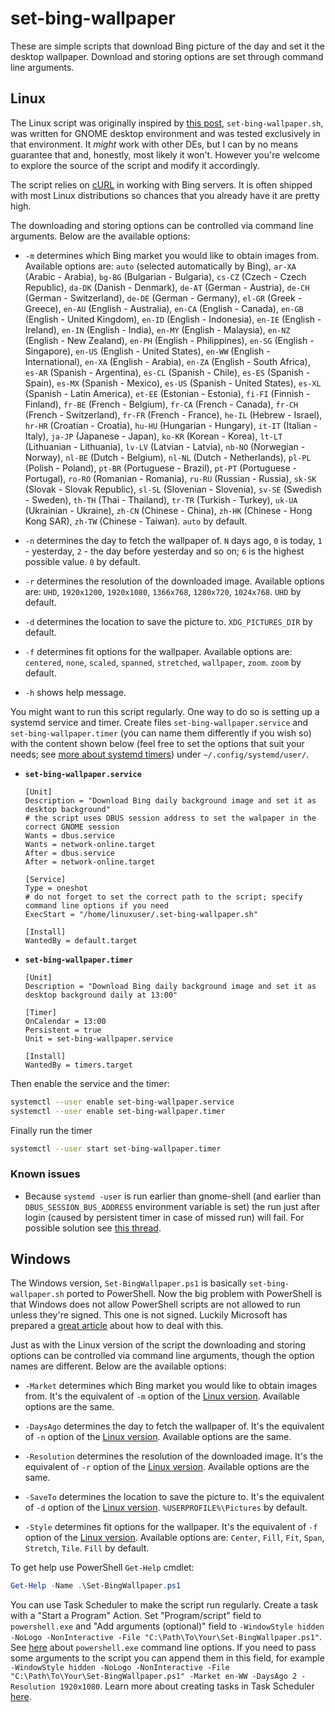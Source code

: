 # set-bing-wallpaper

These are simple scripts that download Bing picture of the day and set it the desktop wallpaper. Download and storing options are set through command line arguments.

## Linux

The Linux script was originally inspired by [this post](https://ubuntuforums.org/showthread.php?t=2074098&p=12308115#post12308115), `set-bing-wallpaper.sh`, was written for GNOME desktop environment and was tested exclusively in that environment. It *might* work with other DEs, but I can by no means guarantee that and, honestly, most likely it won't. However you're welcome to explore the source of the script and modify it accordingly.

The script relies on [cURL](http://curl.haxx.se) in working with Bing servers. It is often shipped with most Linux distributions so chances that you already have it are pretty high.

The downloading and storing options can be controlled via command line arguments. Below are the available options:

* `-m` determines which Bing market you would like to obtain images from. Available options are: `auto` (selected automatically by Bing), `ar-XA` (Arabic - Arabia), `bg-BG` (Bulgarian - Bulgaria), `cs-CZ` (Czech - Czech Republic), `da-DK` (Danish - Denmark), `de-AT` (German - Austria), `de-CH` (German - Switzerland), `de-DE` (German - Germany), `el-GR` (Greek - Greece), `en-AU` (English - Australia), `en-CA` (English - Canada), `en-GB` (English - United Kingdom), `en-ID` (English - Indonesia), `en-IE` (English - Ireland), `en-IN` (English - India), `en-MY` (English - Malaysia), `en-NZ` (English - New Zealand), `en-PH` (English - Philippines), `en-SG` (English - Singapore), `en-US` (English - United States), `en-WW` (English - International), `en-XA` (English - Arabia), `en-ZA` (English - South Africa), `es-AR` (Spanish - Argentina), `es-CL` (Spanish - Chile), `es-ES` (Spanish - Spain), `es-MX` (Spanish - Mexico), `es-US` (Spanish - United States), `es-XL` (Spanish - Latin America), `et-EE` (Estonian - Estonia), `fi-FI` (Finnish - Finland), `fr-BE` (French - Belgium), `fr-CA` (French - Canada), `fr-CH` (French - Switzerland), `fr-FR` (French - France), `he-IL` (Hebrew - Israel), `hr-HR` (Croatian - Croatia), `hu-HU` (Hungarian - Hungary), `it-IT` (Italian - Italy), `ja-JP` (Japanese - Japan), `ko-KR` (Korean - Korea), `lt-LT` (Lithuanian - Lithuania), `lv-LV` (Latvian - Latvia), `nb-NO` (Norwegian - Norway), `nl-BE` (Dutch - Belgium), `nl-NL` (Dutch - Netherlands), `pl-PL` (Polish - Poland), `pt-BR` (Portuguese - Brazil), `pt-PT` (Portuguese - Portugal), `ro-RO` (Romanian - Romania), `ru-RU` (Russian - Russia), `sk-SK` (Slovak - Slovak Republic), `sl-SL` (Slovenian - Slovenia), `sv-SE` (Swedish - Sweden), `th-TH` (Thai - Thailand), `tr-TR` (Turkish - Turkey), `uk-UA` (Ukrainian - Ukraine), `zh-CN` (Chinese - China), `zh-HK` (Chinese - Hong Kong SAR), `zh-TW` (Chinese - Taiwan). `auto` by default.

* `-n` determines the day to fetch the wallpaper of. `N` days ago, `0` is today, `1` - yesterday, `2` - the day before yesterday and so on; `6` is the highest possible value. `0` by default.

* `-r` determines the resolution of the downloaded image. Available options are: `UHD`, `1920x1200`, `1920x1080`, `1366x768`, `1280x720`, `1024x768`. `UHD` by default.

* `-d` determines the location to save the picture to. `XDG_PICTURES_DIR` by default.

* `-f` determines fit options for the wallpaper. Available options are: `centered`, `none`, `scaled`, `spanned`, `stretched`, `wallpaper`, `zoom`. `zoom` by default.

* `-h` shows help message.

You might want to run this script regularly. One way to do so is setting up a systemd service and timer. Create files `set-bing-wallpaper.service` and `set-bing-wallpaper.timer` (you can name them differently if you wish so) with the content shown below (feel free to set the options that suit your needs; see [more about systemd timers](https://wiki.archlinux.org/index.php/Systemd/Timers)) under `~/.config/systemd/user/`.

* **`set-bing-wallpaper.service`**

    ```text
    [Unit]
    Description = "Download Bing daily background image and set it as desktop background"
    # the script uses DBUS session address to set the walpaper in the correct GNOME session
    Wants = dbus.service
    Wants = network-online.target
    After = dbus.service
    After = network-online.target

    [Service]
    Type = oneshot
    # do not forget to set the correct path to the script; specify command line options if you need
    ExecStart = "/home/linuxuser/.set-bing-wallpaper.sh"

    [Install]
    WantedBy = default.target
    ```

* **`set-bing-wallpaper.timer`**

    ```text
    [Unit]
    Description = "Download Bing daily background image and set it as desktop background daily at 13:00"

    [Timer]
    OnCalendar = 13:00
    Persistent = true
    Unit = set-bing-wallpaper.service

    [Install]
    WantedBy = timers.target
    ```

Then enable the service and the timer:

```bash
systemctl --user enable set-bing-wallpaper.service
systemctl --user enable set-bing-wallpaper.timer
```

Finally run the timer

```bash
systemctl --user start set-bing-wallpaper.timer
```

### Known issues

* Because `systemd -user` is run earlier than gnome-shell (and earlier than `DBUS_SESSION_BUS_ADDRESS` environment variable is set) the run just after login (caused by persistent timer in case of missed run) will fail. For possible solution see [this thread](https://bbs.archlinux.org/viewtopic.php?id=197223).

## Windows

The Windows version, `Set-BingWallpaper.ps1` is basically `set-bing-wallpaper.sh` ported to PowerShell. Now the big problem with PowerShell is that Windows does not allow PowerShell scripts are not allowed to run unless they're signed. This one is not signed. Luckily Microsoft has prepared a [great article](https://docs.microsoft.com/en-us/powershell/module/microsoft.powershell.core/about/about_signing) about how to deal with this.

Just as with the Linux version of the script the downloading and storing options can be controlled via command line arguments, though the option names are different. Below are the available options:

* `-Market` determines which Bing market you would like to obtain images from. It's the equivalent of `-m` option of the [Linux version](#Linux). Available options are the same.

* `-DaysAgo` determines the day to fetch the wallpaper of. It's the equivalent of `-n` option of the [Linux version](#Linux). Available options are the same.

* `-Resolution` determines the resolution of the downloaded image. It's the equivalent of `-r` option of the [Linux version](#Linux). Available options are the same.

* `-SaveTo` determines the location to save the picture to. It's the equivalent of `-d` option of the [Linux version](#Linux). `%USERPROFILE%\Pictures` by default.

* `-Style` determines fit options for the wallpaper. It's the equivalent of `-f` option of the [Linux version](#Linux). Available options are: `Center`, `Fill`, `Fit`, `Span`, `Stretch`, `Tile`. `Fill` by default.

To get help use PowerShell `Get-Help` cmdlet:

```powershell
Get-Help -Name .\Set-BingWallpaper.ps1
```

You can use Task Scheduler to make the script run regularly.
Create a task with a "Start a Program" Action. Set "Program/script" field to `powershell.exe` and "Add arguments (optional)" field to `-WindowStyle hidden -NoLogo -NonInteractive -File "C:\Path\To\Your\Set-BingWallpaper.ps1"`. See [here](https://docs.microsoft.com/ru-ru/powershell/module/microsoft.powershell.core/about/about_powershell_exe) about `powershell.exe` command line options.
If you need to pass some arguments to the script you can append them in this field, for example `-WindowStyle hidden -NoLogo -NonInteractive -File "C:\Path\To\Your\Set-BingWallpaper.ps1" -Market en-WW -DaysAgo 2 -Resolution 1920x1080`.
Learn more about creating tasks in Task Scheduler [here](https://www.windowscentral.com/how-create-automated-task-using-task-scheduler-windows-10).
